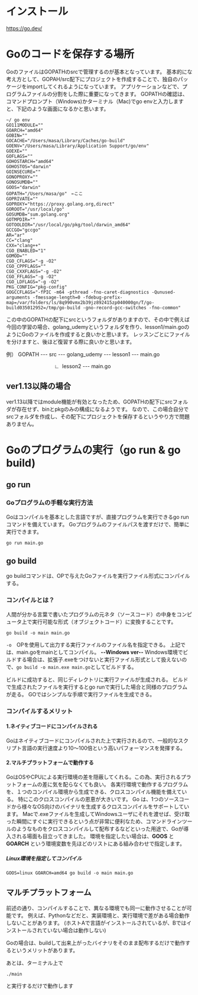 # インストール
https://go.dev/
# Goのコードを保存する場所
GoのファイルはGOPATHのsrcで管理するのが基本となっています。
基本的にな考え方として、GOPAH/src配下にプロジェクトを作成することで、独自のパッケージをimportしてくれるようになっています。
アプリケーションなどで、プログラムファイルの分割をした際に重要になってきます。
GOPATHの確認は、コマンドプロンプト（Windows)かターミナル（Mac)でgo envと入力しますと、下記のような画面になるかと思います。
```
~/ go env
GO111MODULE=""
GOARCH="amd64"
GOBIN=""
GOCACHE="/Users/masa/Library/Caches/go-build"
GOENV="/Users/masa/Library/Application Support/go/env"
GOEXE=""
GOFLAGS=""
GOHOSTARCH="amd64"
GOHOSTOS="darwin"
GOINSECURE=""
GONOPROXY=""
GONOSUMDB=""
GOOS="darwin"
GOPATH="/Users/masa/go"　←ここ
GOPRIVATE=""
GOPROXY="https://proxy.golang.org,direct"
GOROOT="/usr/local/go"
GOSUMDB="sum.golang.org"
GOTMPDIR=""
GOTOOLDIR="/usr/local/go/pkg/tool/darwin_amd64"
GCCGO="gccgo"
AR="ar"
CC="clang"
CXX="clang++"
CGO_ENABLED="1"
GOMOD=""
CGO_CFLAGS="-g -O2"
CGO_CPPFLAGS=""
CGO_CXXFLAGS="-g -O2"
CGO_FFLAGS="-g -O2"
CGO_LDFLAGS="-g -O2"
PKG_CONFIG="pkg-config"
GOGCCFLAGS="-fPIC -m64 -pthread -fno-caret-diagnostics -Qunused-arguments -fmessage-length=0 -fdebug-prefix-map=/var/folders/ls/8q990vmx2b39jz892415zp040000gn/T/go-build035012952=/tmp/go-build -gno-record-gcc-switches -fno-common"
```

この中のGOPATHの配下にsrcというフォルダがありますので、その中で例えば今回の学習の場合、golang_udemyというフォルダを作り、lesson1/main.goのようにGoのファイルを作成すると良いかと思います。
レッスンごとにファイルを分けますと、後ほど復習する際に良いかと思います。

例）
GOPATH --- src --- golang_udemy --- lesson1 --- main.go

                                 ∟  lesson2 --- main.go
## ver1.13以降の場合
ver1.13以降ではmodule機能が有効となったため、GOPATHの配下にsrcフォルダが存在せず、binとpkgのみの構成になるようです。
なので、この場合自分でsrcフォルダを作成し、その配下にプロジェクトを保存するというやり方で問題ありません。

# Goのプログラムの実行（go run & go build)
## go run
### Goプログラムの手軽な実行方法
Goはコンパイルを基本とした言語ですが、直接プログラムを実行できるgo run コマンドを備えています。
Goプログラムのファイルパスを渡すだけで、簡単に実行できます。

```
go run main.go
```
## go build
go buildコマンドは、OPで与えたGoファイルを実行ファイル形式にコンパイルする。
### コンパイルとは？
人間が分かる言葉で書いたプログラムの元ネタ（ソースコード）の中身をコンピュータ上で実行可能な形式（オブジェクトコード）に変換することです。

```
go build -o main main.go
```

`-o`　OPを使用して出力する実行ファイルのファイル名を指定できる。
上記では、main.goをmainとしてコンパイル。
**--Windows ver--**
Windows環境でビルドする場合は、拡張子.exeをつけないと実行ファイル形式として扱えないので、`go build -o main.exe main.go`としてビルドする。

ビルドに成功すると、同じディレクトリに実行ファイルが生成される。
ビルドで生成されたファイルを実行するとgo runで実行した場合と同様のプログラムが走る。
GOではシンプルな手順で実行ファイルを生成できる。
### コンパイルするメリット
#### 1.ネイティブコードにコンパイルされる
Goはネイティブコードにコンパイルされた上で実行されるので、一般的なスクリプト言語の実行速度より10〜100倍という高いパフォーマンスを発揮する。
#### 2.マルチプラットフォームで動作する
GoはOSやCPUによる実行環境の差を隠蔽してくれる。この為、実行されるプラットフォームの差に気を配らなくても良い。
各実行環境で動作するプログラムを、１つのコンパイル環境から生成できる、クロスコンパイル機能を備えている。
特にこのクロスコンパイルの恩恵が大きいです。
Go は、1つのソースコードから様々なOS向けのバイナリを生成するクロスコンパイルをサポートしています。
Macで.exeファイルを生成してWindowsユーザにそれを渡せば、受け取った瞬間にすぐに実行できるという点が非常に便利なため、コマンドラインツールのようなものをクロスコンパイルして配布するなどといった用途で、Goが導入される場面も目立ってきました。
環境を指定したい場合は、__GOOS__ と __GOARCH__ という環境変数を先ほどのリストにある組み合わせで指定します。
##### Linux環境を指定してコンパイル

```
GOOS=linux GOARCH=amd64 go build -o main main.go
```
## マルチプラットフォーム
前述の通り、コンパイルすることで、異なる環境でも同一に動作させることが可能です。
例えば、Pythonなどだと、実装環境と、実行環境で差がある場合動作しないことがあります。
(ホストAで言語がインストールされているが、Bではインストールされていない場合は動作しない)

Goの場合は、buildして出来上がったバイナリをそのまま配布するだけで動作するというメリットがあります。

  

  

あとは、ターミナル上で

`./main`

と実行するだけで動作します